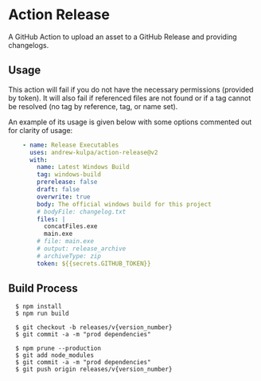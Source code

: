 # Action Release

A GitHub Action to upload an asset to a GitHub Release and providing changelogs.


Usage
-------
This action will fail if you do not have the necessary permissions (provided by token). It will also fail if referenced files are not found or if a tag cannot be resolved (no tag by reference, tag, or name set).

An example of its usage is given below with some options commented out for clarity of usage:
```yaml
    - name: Release Executables
      uses: andrew-kulpa/action-release@v2
      with:
        name: Latest Windows Build
        tag: windows-build
        prerelease: false
        draft: false
        overwrite: true
        body: The official windows build for this project
        # bodyFile: changelog.txt
        files: |
          concatFiles.exe
          main.exe
        # file: main.exe
        # output: release_archive
        # archiveType: zip
        token: ${{secrets.GITHUB_TOKEN}}
```

Build Process
-------------
```
  $ npm install
  $ npm run build
  
  $ git checkout -b releases/v{version_number}
  $ git commit -a -m "prod dependencies"

  $ npm prune --production
  $ git add node_modules
  $ git commit -a -m "prod dependencies"
  $ git push origin releases/v{version_number}
```
